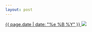 ```yaml
---
layout: post
---
```


<p>
  <a href="/484">
    <time>{{ page.date | date: "%e %B %Y" }}</time>
    <img src="{{ site.assets_url }}/484.jpg">
  </a>
  
</p>
